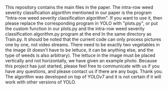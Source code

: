 This repository contains the main files in the paper.
The intra-row weed severity classification algorithm mentioned in our paper is the program "Intra-row weed severity classification algorithm".
If you want to use it, then please replace the corresponding program in YOLO with "plots.py", or put the custom function in our plots.py and the intra-row weed severity classification algorithm.py program at the end In the same directory as Train.py.
It should be noted that the current code can only process pictures one by one, not video streams.
There need to be exactly two vegetables in the image (it doesn't have to be lettuce, it can be anything else, and the type of weeds is also arbitrary).
The lettuce in the image must be placed vertically and not horizontally, we have given an example photo.
Because this project has just started, please feel free to communicate with us if you have any questions, and please contact us if there are any bugs. Thank you.
The algorithm was developed on top of YOLOv7 and it is not certain if it will work with other versions of YOLO.
